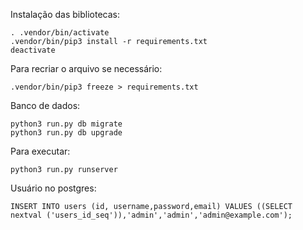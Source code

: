 Instalação das bibliotecas:

    . .vendor/bin/activate
    .vendor/bin/pip3 install -r requirements.txt
    deactivate

Para recriar o arquivo se necessário:

    .vendor/bin/pip3 freeze > requirements.txt

Banco de dados:

    python3 run.py db migrate
    python3 run.py db upgrade
    
Para executar:

    python3 run.py runserver

Usuário no postgres:

    INSERT INTO users (id, username,password,email) VALUES ((SELECT nextval ('users_id_seq')),'admin','admin','admin@example.com');

